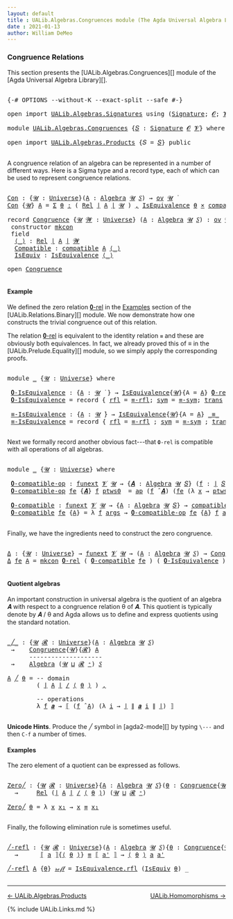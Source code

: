 ```yaml
---
layout: default
title : UALib.Algebras.Congruences module (The Agda Universal Algebra Library)
date : 2021-01-13
author: William DeMeo
---
```


### <a id="congruence-relations">Congruence Relations</a>

This section presents the [UALib.Algebras.Congruences][] module of the [Agda Universal Algebra Library][].

<pre class="Agda">

<a id="326" class="Symbol">{-#</a> <a id="330" class="Keyword">OPTIONS</a> <a id="338" class="Pragma">--without-K</a> <a id="350" class="Pragma">--exact-split</a> <a id="364" class="Pragma">--safe</a> <a id="371" class="Symbol">#-}</a>

<a id="376" class="Keyword">open</a> <a id="381" class="Keyword">import</a> <a id="388" href="UALib.Algebras.Signatures.html" class="Module">UALib.Algebras.Signatures</a> <a id="414" class="Keyword">using</a> <a id="420" class="Symbol">(</a><a id="421" href="UALib.Algebras.Signatures.html#1377" class="Function">Signature</a><a id="430" class="Symbol">;</a> <a id="432" href="universes.html#613" class="Generalizable">𝓞</a><a id="433" class="Symbol">;</a> <a id="435" href="universes.html#617" class="Generalizable">𝓥</a><a id="436" class="Symbol">)</a>

<a id="439" class="Keyword">module</a> <a id="446" href="UALib.Algebras.Congruences.html" class="Module">UALib.Algebras.Congruences</a> <a id="473" class="Symbol">{</a><a id="474" href="UALib.Algebras.Congruences.html#474" class="Bound">𝑆</a> <a id="476" class="Symbol">:</a> <a id="478" href="UALib.Algebras.Signatures.html#1377" class="Function">Signature</a> <a id="488" href="universes.html#613" class="Generalizable">𝓞</a> <a id="490" href="universes.html#617" class="Generalizable">𝓥</a><a id="491" class="Symbol">}</a> <a id="493" class="Keyword">where</a>

<a id="500" class="Keyword">open</a> <a id="505" class="Keyword">import</a> <a id="512" href="UALib.Algebras.Products.html" class="Module">UALib.Algebras.Products</a> <a id="536" class="Symbol">{</a><a id="537" class="Argument">𝑆</a> <a id="539" class="Symbol">=</a> <a id="541" href="UALib.Algebras.Congruences.html#474" class="Bound">𝑆</a><a id="542" class="Symbol">}</a> <a id="544" class="Keyword">public</a>

</pre>

A congruence relation of an algebra can be represented in a number of different ways.  Here is a Sigma type and a record type, each of which can be used to represent congruence relations.

<pre class="Agda">

<a id="Con"></a><a id="767" href="UALib.Algebras.Congruences.html#767" class="Function">Con</a> <a id="771" class="Symbol">:</a> <a id="773" class="Symbol">{</a><a id="774" href="UALib.Algebras.Congruences.html#774" class="Bound">𝓤</a> <a id="776" class="Symbol">:</a> <a id="778" href="universes.html#551" class="Function">Universe</a><a id="786" class="Symbol">}(</a><a id="788" href="UALib.Algebras.Congruences.html#788" class="Bound">A</a> <a id="790" class="Symbol">:</a> <a id="792" href="UALib.Algebras.Algebras.html#771" class="Function">Algebra</a> <a id="800" href="UALib.Algebras.Congruences.html#774" class="Bound">𝓤</a> <a id="802" href="UALib.Algebras.Congruences.html#474" class="Bound">𝑆</a><a id="803" class="Symbol">)</a> <a id="805" class="Symbol">→</a> <a id="807" href="UALib.Algebras.Products.html#2030" class="Function">ov</a> <a id="810" href="UALib.Algebras.Congruences.html#774" class="Bound">𝓤</a> <a id="812" href="universes.html#758" class="Function Operator">̇</a>
<a id="814" href="UALib.Algebras.Congruences.html#767" class="Function">Con</a> <a id="818" class="Symbol">{</a><a id="819" href="UALib.Algebras.Congruences.html#819" class="Bound">𝓤</a><a id="820" class="Symbol">}</a> <a id="822" href="UALib.Algebras.Congruences.html#822" class="Bound">A</a> <a id="824" class="Symbol">=</a> <a id="826" href="MGS-MLTT.html#3074" class="Function">Σ</a> <a id="828" href="UALib.Algebras.Congruences.html#828" class="Bound">θ</a> <a id="830" href="MGS-MLTT.html#3074" class="Function">꞉</a> <a id="832" class="Symbol">(</a> <a id="834" href="UALib.Relations.Binary.html#1475" class="Function">Rel</a> <a id="838" href="UALib.Prelude.Preliminaries.html#11659" class="Function Operator">∣</a> <a id="840" href="UALib.Algebras.Congruences.html#822" class="Bound">A</a> <a id="842" href="UALib.Prelude.Preliminaries.html#11659" class="Function Operator">∣</a> <a id="844" href="UALib.Algebras.Congruences.html#819" class="Bound">𝓤</a> <a id="846" class="Symbol">)</a> <a id="848" href="MGS-MLTT.html#3074" class="Function">,</a> <a id="850" href="UALib.Relations.Quotients.html#1922" class="Record">IsEquivalence</a> <a id="864" href="UALib.Algebras.Congruences.html#828" class="Bound">θ</a> <a id="866" href="MGS-MLTT.html#3515" class="Function Operator">×</a> <a id="868" href="UALib.Algebras.Algebras.html#5416" class="Function">compatible</a> <a id="879" href="UALib.Algebras.Congruences.html#822" class="Bound">A</a> <a id="881" href="UALib.Algebras.Congruences.html#828" class="Bound">θ</a>

<a id="884" class="Keyword">record</a> <a id="Congruence"></a><a id="891" href="UALib.Algebras.Congruences.html#891" class="Record">Congruence</a> <a id="902" class="Symbol">{</a><a id="903" href="UALib.Algebras.Congruences.html#903" class="Bound">𝓤</a> <a id="905" href="UALib.Algebras.Congruences.html#905" class="Bound">𝓦</a> <a id="907" class="Symbol">:</a> <a id="909" href="universes.html#551" class="Function">Universe</a><a id="917" class="Symbol">}</a> <a id="919" class="Symbol">(</a><a id="920" href="UALib.Algebras.Congruences.html#920" class="Bound">A</a> <a id="922" class="Symbol">:</a> <a id="924" href="UALib.Algebras.Algebras.html#771" class="Function">Algebra</a> <a id="932" href="UALib.Algebras.Congruences.html#903" class="Bound">𝓤</a> <a id="934" href="UALib.Algebras.Congruences.html#474" class="Bound">𝑆</a><a id="935" class="Symbol">)</a> <a id="937" class="Symbol">:</a> <a id="939" href="UALib.Algebras.Products.html#2030" class="Function">ov</a> <a id="942" href="UALib.Algebras.Congruences.html#905" class="Bound">𝓦</a> <a id="944" href="Agda.Primitive.html#636" class="Function Operator">⊔</a> <a id="946" href="UALib.Algebras.Congruences.html#903" class="Bound">𝓤</a> <a id="948" href="universes.html#758" class="Function Operator">̇</a>  <a id="951" class="Keyword">where</a>
 <a id="958" class="Keyword">constructor</a> <a id="mkcon"></a><a id="970" href="UALib.Algebras.Congruences.html#970" class="InductiveConstructor">mkcon</a>
 <a id="977" class="Keyword">field</a>
  <a id="Congruence.⟨_⟩"></a><a id="985" href="UALib.Algebras.Congruences.html#985" class="Field Operator">⟨_⟩</a> <a id="989" class="Symbol">:</a> <a id="991" href="UALib.Relations.Binary.html#1475" class="Function">Rel</a> <a id="995" href="UALib.Prelude.Preliminaries.html#11659" class="Function Operator">∣</a> <a id="997" href="UALib.Algebras.Congruences.html#920" class="Bound">A</a> <a id="999" href="UALib.Prelude.Preliminaries.html#11659" class="Function Operator">∣</a> <a id="1001" href="UALib.Algebras.Congruences.html#905" class="Bound">𝓦</a>
  <a id="Congruence.Compatible"></a><a id="1005" href="UALib.Algebras.Congruences.html#1005" class="Field">Compatible</a> <a id="1016" class="Symbol">:</a> <a id="1018" href="UALib.Algebras.Algebras.html#5416" class="Function">compatible</a> <a id="1029" href="UALib.Algebras.Congruences.html#920" class="Bound">A</a> <a id="1031" href="UALib.Algebras.Congruences.html#985" class="Field Operator">⟨_⟩</a>
  <a id="Congruence.IsEquiv"></a><a id="1037" href="UALib.Algebras.Congruences.html#1037" class="Field">IsEquiv</a> <a id="1045" class="Symbol">:</a> <a id="1047" href="UALib.Relations.Quotients.html#1922" class="Record">IsEquivalence</a> <a id="1061" href="UALib.Algebras.Congruences.html#985" class="Field Operator">⟨_⟩</a>

<a id="1066" class="Keyword">open</a> <a id="1071" href="UALib.Algebras.Congruences.html#891" class="Module">Congruence</a>

</pre>



#### <a id="example">Example</a>

We defined the zero relation <a href="https://ualib.gitlab.io/UALib.Relations.Binary.html#1995">𝟎-rel</a> in the <a href="https://ualib.gitlab.io/UALib.Relations.Binary.html#1995">Examples</a> section of the [UALib.Relations.Binary][] module.  We now demonstrate how one constructs the trivial congruence out of this relation.

The relation <a href="https://ualib.gitlab.io/UALib.Relations.Binary.html#1995">𝟎-rel</a> is equivalent to the identity relation `≡` and these are obviously both equivalences. In fact, we already proved this of ≡ in the [UALib.Prelude.Equality][] module, so we simply apply the corresponding proofs.

<pre class="Agda">

<a id="1774" class="Keyword">module</a> <a id="1781" href="UALib.Algebras.Congruences.html#1781" class="Module">_</a> <a id="1783" class="Symbol">{</a><a id="1784" href="UALib.Algebras.Congruences.html#1784" class="Bound">𝓤</a> <a id="1786" class="Symbol">:</a> <a id="1788" href="universes.html#551" class="Function">Universe</a><a id="1796" class="Symbol">}</a> <a id="1798" class="Keyword">where</a>

 <a id="1806" href="UALib.Algebras.Congruences.html#1806" class="Function">𝟎-IsEquivalence</a> <a id="1822" class="Symbol">:</a> <a id="1824" class="Symbol">{</a><a id="1825" href="UALib.Algebras.Congruences.html#1825" class="Bound">A</a> <a id="1827" class="Symbol">:</a> <a id="1829" href="UALib.Algebras.Congruences.html#1784" class="Bound">𝓤</a> <a id="1831" href="universes.html#758" class="Function Operator">̇</a> <a id="1833" class="Symbol">}</a> <a id="1835" class="Symbol">→</a> <a id="1837" href="UALib.Relations.Quotients.html#1922" class="Record">IsEquivalence</a><a id="1850" class="Symbol">{</a><a id="1851" href="UALib.Algebras.Congruences.html#1784" class="Bound">𝓤</a><a id="1852" class="Symbol">}{</a><a id="1854" class="Argument">A</a> <a id="1856" class="Symbol">=</a> <a id="1858" href="UALib.Algebras.Congruences.html#1825" class="Bound">A</a><a id="1859" class="Symbol">}</a> <a id="1861" href="UALib.Relations.Binary.html#2004" class="Function">𝟎-rel</a>
 <a id="1868" href="UALib.Algebras.Congruences.html#1806" class="Function">𝟎-IsEquivalence</a> <a id="1884" class="Symbol">=</a> <a id="1886" class="Keyword">record</a> <a id="1893" class="Symbol">{</a> <a id="1895" href="UALib.Relations.Quotients.html#1990" class="Field">rfl</a> <a id="1899" class="Symbol">=</a> <a id="1901" href="UALib.Prelude.Equality.html#1490" class="Function">≡-rfl</a><a id="1906" class="Symbol">;</a> <a id="1908" href="UALib.Relations.Quotients.html#2015" class="Field">sym</a> <a id="1912" class="Symbol">=</a> <a id="1914" href="UALib.Prelude.Equality.html#1534" class="Function">≡-sym</a><a id="1919" class="Symbol">;</a> <a id="1921" href="UALib.Relations.Quotients.html#2040" class="Field">trans</a> <a id="1927" class="Symbol">=</a> <a id="1929" href="UALib.Prelude.Equality.html#1599" class="Function">≡-trans</a> <a id="1937" class="Symbol">}</a>

 <a id="1941" href="UALib.Algebras.Congruences.html#1941" class="Function">≡-IsEquivalence</a> <a id="1957" class="Symbol">:</a> <a id="1959" class="Symbol">{</a><a id="1960" href="UALib.Algebras.Congruences.html#1960" class="Bound">A</a> <a id="1962" class="Symbol">:</a> <a id="1964" href="UALib.Algebras.Congruences.html#1784" class="Bound">𝓤</a> <a id="1966" href="universes.html#758" class="Function Operator">̇</a><a id="1967" class="Symbol">}</a> <a id="1969" class="Symbol">→</a> <a id="1971" href="UALib.Relations.Quotients.html#1922" class="Record">IsEquivalence</a><a id="1984" class="Symbol">{</a><a id="1985" href="UALib.Algebras.Congruences.html#1784" class="Bound">𝓤</a><a id="1986" class="Symbol">}{</a><a id="1988" class="Argument">A</a> <a id="1990" class="Symbol">=</a> <a id="1992" href="UALib.Algebras.Congruences.html#1960" class="Bound">A</a><a id="1993" class="Symbol">}</a> <a id="1995" href="UALib.Prelude.Preliminaries.html#5556" class="Datatype Operator">_≡_</a>
 <a id="2000" href="UALib.Algebras.Congruences.html#1941" class="Function">≡-IsEquivalence</a> <a id="2016" class="Symbol">=</a> <a id="2018" class="Keyword">record</a> <a id="2025" class="Symbol">{</a> <a id="2027" href="UALib.Relations.Quotients.html#1990" class="Field">rfl</a> <a id="2031" class="Symbol">=</a> <a id="2033" href="UALib.Prelude.Equality.html#1490" class="Function">≡-rfl</a> <a id="2039" class="Symbol">;</a> <a id="2041" href="UALib.Relations.Quotients.html#2015" class="Field">sym</a> <a id="2045" class="Symbol">=</a> <a id="2047" href="UALib.Prelude.Equality.html#1534" class="Function">≡-sym</a> <a id="2053" class="Symbol">;</a> <a id="2055" href="UALib.Relations.Quotients.html#2040" class="Field">trans</a> <a id="2061" class="Symbol">=</a> <a id="2063" href="UALib.Prelude.Equality.html#1599" class="Function">≡-trans</a> <a id="2071" class="Symbol">}</a>

</pre>

Next we formally record another obvious fact---that `𝟎-rel` is compatible with all operations of all algebras.

<pre class="Agda">

<a id="2212" class="Keyword">module</a> <a id="2219" href="UALib.Algebras.Congruences.html#2219" class="Module">_</a> <a id="2221" class="Symbol">{</a><a id="2222" href="UALib.Algebras.Congruences.html#2222" class="Bound">𝓤</a> <a id="2224" class="Symbol">:</a> <a id="2226" href="universes.html#551" class="Function">Universe</a><a id="2234" class="Symbol">}</a> <a id="2236" class="Keyword">where</a>

 <a id="2244" href="UALib.Algebras.Congruences.html#2244" class="Function">𝟎-compatible-op</a> <a id="2260" class="Symbol">:</a> <a id="2262" href="MGS-FunExt-from-Univalence.html#393" class="Function">funext</a> <a id="2269" href="UALib.Algebras.Congruences.html#490" class="Bound">𝓥</a> <a id="2271" href="UALib.Algebras.Congruences.html#2222" class="Bound">𝓤</a> <a id="2273" class="Symbol">→</a> <a id="2275" class="Symbol">{</a><a id="2276" href="UALib.Algebras.Congruences.html#2276" class="Bound">𝑨</a> <a id="2278" class="Symbol">:</a> <a id="2280" href="UALib.Algebras.Algebras.html#771" class="Function">Algebra</a> <a id="2288" href="UALib.Algebras.Congruences.html#2222" class="Bound">𝓤</a> <a id="2290" href="UALib.Algebras.Congruences.html#474" class="Bound">𝑆</a><a id="2291" class="Symbol">}</a> <a id="2293" class="Symbol">(</a><a id="2294" href="UALib.Algebras.Congruences.html#2294" class="Bound">f</a> <a id="2296" class="Symbol">:</a> <a id="2298" href="UALib.Prelude.Preliminaries.html#11659" class="Function Operator">∣</a> <a id="2300" href="UALib.Algebras.Congruences.html#474" class="Bound">𝑆</a> <a id="2302" href="UALib.Prelude.Preliminaries.html#11659" class="Function Operator">∣</a><a id="2303" class="Symbol">)</a> <a id="2305" class="Symbol">→</a> <a id="2307" href="UALib.Algebras.Algebras.html#5199" class="Function">compatible-op</a> <a id="2321" class="Symbol">{</a><a id="2322" class="Argument">𝑨</a> <a id="2324" class="Symbol">=</a> <a id="2326" href="UALib.Algebras.Congruences.html#2276" class="Bound">𝑨</a><a id="2327" class="Symbol">}</a>  <a id="2330" href="UALib.Algebras.Congruences.html#2294" class="Bound">f</a> <a id="2332" href="UALib.Relations.Binary.html#2004" class="Function">𝟎-rel</a>
 <a id="2339" href="UALib.Algebras.Congruences.html#2244" class="Function">𝟎-compatible-op</a> <a id="2355" href="UALib.Algebras.Congruences.html#2355" class="Bound">fe</a> <a id="2358" class="Symbol">{</a><a id="2359" href="UALib.Algebras.Congruences.html#2359" class="Bound">𝑨</a><a id="2360" class="Symbol">}</a> <a id="2362" href="UALib.Algebras.Congruences.html#2362" class="Bound">f</a> <a id="2364" href="UALib.Algebras.Congruences.html#2364" class="Bound">ptws0</a>  <a id="2371" class="Symbol">=</a> <a id="2373" href="MGS-MLTT.html#6613" class="Function">ap</a> <a id="2376" class="Symbol">(</a><a id="2377" href="UALib.Algebras.Congruences.html#2362" class="Bound">f</a> <a id="2379" href="UALib.Algebras.Algebras.html#2921" class="Function Operator">̂</a> <a id="2381" href="UALib.Algebras.Congruences.html#2359" class="Bound">𝑨</a><a id="2382" class="Symbol">)</a> <a id="2384" class="Symbol">(</a><a id="2385" href="UALib.Algebras.Congruences.html#2355" class="Bound">fe</a> <a id="2388" class="Symbol">(λ</a> <a id="2391" href="UALib.Algebras.Congruences.html#2391" class="Bound">x</a> <a id="2393" class="Symbol">→</a> <a id="2395" href="UALib.Algebras.Congruences.html#2364" class="Bound">ptws0</a> <a id="2401" href="UALib.Algebras.Congruences.html#2391" class="Bound">x</a><a id="2402" class="Symbol">))</a>

 <a id="2407" href="UALib.Algebras.Congruences.html#2407" class="Function">𝟎-compatible</a> <a id="2420" class="Symbol">:</a> <a id="2422" href="MGS-FunExt-from-Univalence.html#393" class="Function">funext</a> <a id="2429" href="UALib.Algebras.Congruences.html#490" class="Bound">𝓥</a> <a id="2431" href="UALib.Algebras.Congruences.html#2222" class="Bound">𝓤</a> <a id="2433" class="Symbol">→</a> <a id="2435" class="Symbol">{</a><a id="2436" href="UALib.Algebras.Congruences.html#2436" class="Bound">A</a> <a id="2438" class="Symbol">:</a> <a id="2440" href="UALib.Algebras.Algebras.html#771" class="Function">Algebra</a> <a id="2448" href="UALib.Algebras.Congruences.html#2222" class="Bound">𝓤</a> <a id="2450" href="UALib.Algebras.Congruences.html#474" class="Bound">𝑆</a><a id="2451" class="Symbol">}</a> <a id="2453" class="Symbol">→</a> <a id="2455" href="UALib.Algebras.Algebras.html#5416" class="Function">compatible</a> <a id="2466" href="UALib.Algebras.Congruences.html#2436" class="Bound">A</a> <a id="2468" href="UALib.Relations.Binary.html#2004" class="Function">𝟎-rel</a>
 <a id="2475" href="UALib.Algebras.Congruences.html#2407" class="Function">𝟎-compatible</a> <a id="2488" href="UALib.Algebras.Congruences.html#2488" class="Bound">fe</a> <a id="2491" class="Symbol">{</a><a id="2492" href="UALib.Algebras.Congruences.html#2492" class="Bound">A</a><a id="2493" class="Symbol">}</a> <a id="2495" class="Symbol">=</a> <a id="2497" class="Symbol">λ</a> <a id="2499" href="UALib.Algebras.Congruences.html#2499" class="Bound">f</a> <a id="2501" href="UALib.Algebras.Congruences.html#2501" class="Bound">args</a> <a id="2506" class="Symbol">→</a> <a id="2508" href="UALib.Algebras.Congruences.html#2244" class="Function">𝟎-compatible-op</a> <a id="2524" href="UALib.Algebras.Congruences.html#2488" class="Bound">fe</a> <a id="2527" class="Symbol">{</a><a id="2528" href="UALib.Algebras.Congruences.html#2492" class="Bound">A</a><a id="2529" class="Symbol">}</a> <a id="2531" href="UALib.Algebras.Congruences.html#2499" class="Bound">f</a> <a id="2533" href="UALib.Algebras.Congruences.html#2501" class="Bound">args</a>

</pre>

Finally, we have the ingredients need to construct the zero congruence.

<pre class="Agda">

<a id="Δ"></a><a id="2638" href="UALib.Algebras.Congruences.html#2638" class="Function">Δ</a> <a id="2640" class="Symbol">:</a> <a id="2642" class="Symbol">{</a><a id="2643" href="UALib.Algebras.Congruences.html#2643" class="Bound">𝓤</a> <a id="2645" class="Symbol">:</a> <a id="2647" href="universes.html#551" class="Function">Universe</a><a id="2655" class="Symbol">}</a> <a id="2657" class="Symbol">→</a> <a id="2659" href="MGS-FunExt-from-Univalence.html#393" class="Function">funext</a> <a id="2666" href="UALib.Algebras.Congruences.html#490" class="Bound">𝓥</a> <a id="2668" href="UALib.Algebras.Congruences.html#2643" class="Bound">𝓤</a> <a id="2670" class="Symbol">→</a> <a id="2672" class="Symbol">(</a><a id="2673" href="UALib.Algebras.Congruences.html#2673" class="Bound">A</a> <a id="2675" class="Symbol">:</a> <a id="2677" href="UALib.Algebras.Algebras.html#771" class="Function">Algebra</a> <a id="2685" href="UALib.Algebras.Congruences.html#2643" class="Bound">𝓤</a> <a id="2687" href="UALib.Algebras.Congruences.html#474" class="Bound">𝑆</a><a id="2688" class="Symbol">)</a> <a id="2690" class="Symbol">→</a> <a id="2692" href="UALib.Algebras.Congruences.html#891" class="Record">Congruence</a> <a id="2703" href="UALib.Algebras.Congruences.html#2673" class="Bound">A</a>
<a id="2705" href="UALib.Algebras.Congruences.html#2638" class="Function">Δ</a> <a id="2707" href="UALib.Algebras.Congruences.html#2707" class="Bound">fe</a> <a id="2710" href="UALib.Algebras.Congruences.html#2710" class="Bound">A</a> <a id="2712" class="Symbol">=</a> <a id="2714" href="UALib.Algebras.Congruences.html#970" class="InductiveConstructor">mkcon</a> <a id="2720" href="UALib.Relations.Binary.html#2004" class="Function">𝟎-rel</a> <a id="2726" class="Symbol">(</a> <a id="2728" href="UALib.Algebras.Congruences.html#2407" class="Function">𝟎-compatible</a> <a id="2741" href="UALib.Algebras.Congruences.html#2707" class="Bound">fe</a> <a id="2744" class="Symbol">)</a> <a id="2746" class="Symbol">(</a> <a id="2748" href="UALib.Algebras.Congruences.html#1806" class="Function">𝟎-IsEquivalence</a> <a id="2764" class="Symbol">)</a>

</pre>




#### <a id="quotient-algebras">Quotient algebras</a>

An important construction in universal algebra is the quotient of an algebra 𝑨 with respect to a congruence relation θ of 𝑨.  This quotient is typically denote by 𝑨 / θ and Agda allows us to define and express quotients using the standard notation.

<pre class="Agda">

<a id="_╱_"></a><a id="3100" href="UALib.Algebras.Congruences.html#3100" class="Function Operator">_╱_</a> <a id="3104" class="Symbol">:</a> <a id="3106" class="Symbol">{</a><a id="3107" href="UALib.Algebras.Congruences.html#3107" class="Bound">𝓤</a> <a id="3109" href="UALib.Algebras.Congruences.html#3109" class="Bound">𝓡</a> <a id="3111" class="Symbol">:</a> <a id="3113" href="universes.html#551" class="Function">Universe</a><a id="3121" class="Symbol">}(</a><a id="3123" href="UALib.Algebras.Congruences.html#3123" class="Bound">A</a> <a id="3125" class="Symbol">:</a> <a id="3127" href="UALib.Algebras.Algebras.html#771" class="Function">Algebra</a> <a id="3135" href="UALib.Algebras.Congruences.html#3107" class="Bound">𝓤</a> <a id="3137" href="UALib.Algebras.Congruences.html#474" class="Bound">𝑆</a><a id="3138" class="Symbol">)</a>
 <a id="3141" class="Symbol">→</a>    <a id="3146" href="UALib.Algebras.Congruences.html#891" class="Record">Congruence</a><a id="3156" class="Symbol">{</a><a id="3157" href="UALib.Algebras.Congruences.html#3107" class="Bound">𝓤</a><a id="3158" class="Symbol">}{</a><a id="3160" href="UALib.Algebras.Congruences.html#3109" class="Bound">𝓡</a><a id="3161" class="Symbol">}</a> <a id="3163" href="UALib.Algebras.Congruences.html#3123" class="Bound">A</a>
      <a id="3171" class="Comment">--------------------</a>
 <a id="3193" class="Symbol">→</a>    <a id="3198" href="UALib.Algebras.Algebras.html#771" class="Function">Algebra</a> <a id="3206" class="Symbol">(</a><a id="3207" href="UALib.Algebras.Congruences.html#3107" class="Bound">𝓤</a> <a id="3209" href="Agda.Primitive.html#636" class="Function Operator">⊔</a> <a id="3211" href="UALib.Algebras.Congruences.html#3109" class="Bound">𝓡</a> <a id="3213" href="universes.html#527" class="Function Operator">⁺</a><a id="3214" class="Symbol">)</a> <a id="3216" href="UALib.Algebras.Congruences.html#474" class="Bound">𝑆</a>

<a id="3219" href="UALib.Algebras.Congruences.html#3219" class="Bound">A</a> <a id="3221" href="UALib.Algebras.Congruences.html#3100" class="Function Operator">╱</a> <a id="3223" href="UALib.Algebras.Congruences.html#3223" class="Bound">θ</a> <a id="3225" class="Symbol">=</a> <a id="3227" class="Comment">-- domain</a>
        <a id="3245" class="Symbol">(</a> <a id="3247" href="UALib.Prelude.Preliminaries.html#11659" class="Function Operator">∣</a> <a id="3249" href="UALib.Algebras.Congruences.html#3219" class="Bound">A</a> <a id="3251" href="UALib.Prelude.Preliminaries.html#11659" class="Function Operator">∣</a> <a id="3253" href="UALib.Relations.Quotients.html#3659" class="Function Operator">/</a> <a id="3255" href="UALib.Algebras.Congruences.html#985" class="Field Operator">⟨</a> <a id="3257" href="UALib.Algebras.Congruences.html#3223" class="Bound">θ</a> <a id="3259" href="UALib.Algebras.Congruences.html#985" class="Field Operator">⟩</a> <a id="3261" class="Symbol">)</a> <a id="3263" href="UALib.Prelude.Preliminaries.html#5665" class="InductiveConstructor Operator">,</a>

        <a id="3274" class="Comment">-- operations</a>
        <a id="3296" class="Symbol">λ</a> <a id="3298" href="UALib.Algebras.Congruences.html#3298" class="Bound">f</a> <a id="3300" href="UALib.Algebras.Congruences.html#3300" class="Bound">𝒂</a> <a id="3302" class="Symbol">→</a> <a id="3304" href="UALib.Relations.Quotients.html#3871" class="Function Operator">⟦</a> <a id="3306" class="Symbol">(</a><a id="3307" href="UALib.Algebras.Congruences.html#3298" class="Bound">f</a> <a id="3309" href="UALib.Algebras.Algebras.html#2921" class="Function Operator">̂</a> <a id="3311" href="UALib.Algebras.Congruences.html#3219" class="Bound">A</a><a id="3312" class="Symbol">)</a> <a id="3314" class="Symbol">(λ</a> <a id="3317" href="UALib.Algebras.Congruences.html#3317" class="Bound">i</a> <a id="3319" class="Symbol">→</a> <a id="3321" href="UALib.Prelude.Preliminaries.html#11659" class="Function Operator">∣</a> <a id="3323" href="UALib.Prelude.Preliminaries.html#11740" class="Function Operator">∥</a> <a id="3325" href="UALib.Algebras.Congruences.html#3300" class="Bound">𝒂</a> <a id="3327" href="UALib.Algebras.Congruences.html#3317" class="Bound">i</a> <a id="3329" href="UALib.Prelude.Preliminaries.html#11740" class="Function Operator">∥</a> <a id="3331" href="UALib.Prelude.Preliminaries.html#11659" class="Function Operator">∣</a><a id="3332" class="Symbol">)</a> <a id="3334" href="UALib.Relations.Quotients.html#3871" class="Function Operator">⟧</a>

</pre>

**Unicode Hints**. Produce the ╱ symbol in [agda2-mode][] by typing `\---` and then `C-f` a number of times.

#### <a id="examples">Examples</a>

The zero element of a quotient can be expressed as follows.

<pre class="Agda">

<a id="Zero╱"></a><a id="3570" href="UALib.Algebras.Congruences.html#3570" class="Function">Zero╱</a> <a id="3576" class="Symbol">:</a> <a id="3578" class="Symbol">{</a><a id="3579" href="UALib.Algebras.Congruences.html#3579" class="Bound">𝓤</a> <a id="3581" href="UALib.Algebras.Congruences.html#3581" class="Bound">𝓡</a> <a id="3583" class="Symbol">:</a> <a id="3585" href="universes.html#551" class="Function">Universe</a><a id="3593" class="Symbol">}{</a><a id="3595" href="UALib.Algebras.Congruences.html#3595" class="Bound">A</a> <a id="3597" class="Symbol">:</a> <a id="3599" href="UALib.Algebras.Algebras.html#771" class="Function">Algebra</a> <a id="3607" href="UALib.Algebras.Congruences.html#3579" class="Bound">𝓤</a> <a id="3609" href="UALib.Algebras.Congruences.html#474" class="Bound">𝑆</a><a id="3610" class="Symbol">}(</a><a id="3612" href="UALib.Algebras.Congruences.html#3612" class="Bound">θ</a> <a id="3614" class="Symbol">:</a> <a id="3616" href="UALib.Algebras.Congruences.html#891" class="Record">Congruence</a><a id="3626" class="Symbol">{</a><a id="3627" href="UALib.Algebras.Congruences.html#3579" class="Bound">𝓤</a><a id="3628" class="Symbol">}{</a><a id="3630" href="UALib.Algebras.Congruences.html#3581" class="Bound">𝓡</a><a id="3631" class="Symbol">}</a> <a id="3633" href="UALib.Algebras.Congruences.html#3595" class="Bound">A</a><a id="3634" class="Symbol">)</a>
  <a id="3638" class="Symbol">→</a>     <a id="3644" href="UALib.Relations.Binary.html#1475" class="Function">Rel</a> <a id="3648" class="Symbol">(</a><a id="3649" href="UALib.Prelude.Preliminaries.html#11659" class="Function Operator">∣</a> <a id="3651" href="UALib.Algebras.Congruences.html#3595" class="Bound">A</a> <a id="3653" href="UALib.Prelude.Preliminaries.html#11659" class="Function Operator">∣</a> <a id="3655" href="UALib.Relations.Quotients.html#3659" class="Function Operator">/</a> <a id="3657" href="UALib.Algebras.Congruences.html#985" class="Field Operator">⟨</a> <a id="3659" href="UALib.Algebras.Congruences.html#3612" class="Bound">θ</a> <a id="3661" href="UALib.Algebras.Congruences.html#985" class="Field Operator">⟩</a><a id="3662" class="Symbol">)</a> <a id="3664" class="Symbol">(</a><a id="3665" href="UALib.Algebras.Congruences.html#3579" class="Bound">𝓤</a> <a id="3667" href="Agda.Primitive.html#636" class="Function Operator">⊔</a> <a id="3669" href="UALib.Algebras.Congruences.html#3581" class="Bound">𝓡</a> <a id="3671" href="universes.html#527" class="Function Operator">⁺</a><a id="3672" class="Symbol">)</a>

<a id="3675" href="UALib.Algebras.Congruences.html#3570" class="Function">Zero╱</a> <a id="3681" href="UALib.Algebras.Congruences.html#3681" class="Bound">θ</a> <a id="3683" class="Symbol">=</a> <a id="3685" class="Symbol">λ</a> <a id="3687" href="UALib.Algebras.Congruences.html#3687" class="Bound">x</a> <a id="3689" href="UALib.Algebras.Congruences.html#3689" class="Bound">x₁</a> <a id="3692" class="Symbol">→</a> <a id="3694" href="UALib.Algebras.Congruences.html#3687" class="Bound">x</a> <a id="3696" href="UALib.Prelude.Preliminaries.html#5556" class="Datatype Operator">≡</a> <a id="3698" href="UALib.Algebras.Congruences.html#3689" class="Bound">x₁</a>

</pre>

Finally, the following elimination rule is sometimes useful.

<pre class="Agda">

<a id="╱-refl"></a><a id="3790" href="UALib.Algebras.Congruences.html#3790" class="Function">╱-refl</a> <a id="3797" class="Symbol">:</a> <a id="3799" class="Symbol">{</a><a id="3800" href="UALib.Algebras.Congruences.html#3800" class="Bound">𝓤</a> <a id="3802" href="UALib.Algebras.Congruences.html#3802" class="Bound">𝓡</a> <a id="3804" class="Symbol">:</a> <a id="3806" href="universes.html#551" class="Function">Universe</a><a id="3814" class="Symbol">}(</a><a id="3816" href="UALib.Algebras.Congruences.html#3816" class="Bound">A</a> <a id="3818" class="Symbol">:</a> <a id="3820" href="UALib.Algebras.Algebras.html#771" class="Function">Algebra</a> <a id="3828" href="UALib.Algebras.Congruences.html#3800" class="Bound">𝓤</a> <a id="3830" href="UALib.Algebras.Congruences.html#474" class="Bound">𝑆</a><a id="3831" class="Symbol">){</a><a id="3833" href="UALib.Algebras.Congruences.html#3833" class="Bound">θ</a> <a id="3835" class="Symbol">:</a> <a id="3837" href="UALib.Algebras.Congruences.html#891" class="Record">Congruence</a><a id="3847" class="Symbol">{</a><a id="3848" href="UALib.Algebras.Congruences.html#3800" class="Bound">𝓤</a><a id="3849" class="Symbol">}{</a><a id="3851" href="UALib.Algebras.Congruences.html#3802" class="Bound">𝓡</a><a id="3852" class="Symbol">}</a> <a id="3854" href="UALib.Algebras.Congruences.html#3816" class="Bound">A</a><a id="3855" class="Symbol">}{</a><a id="3857" href="UALib.Algebras.Congruences.html#3857" class="Bound">a</a> <a id="3859" href="UALib.Algebras.Congruences.html#3859" class="Bound">a&#39;</a> <a id="3862" class="Symbol">:</a> <a id="3864" href="UALib.Prelude.Preliminaries.html#11659" class="Function Operator">∣</a> <a id="3866" href="UALib.Algebras.Congruences.html#3816" class="Bound">A</a> <a id="3868" href="UALib.Prelude.Preliminaries.html#11659" class="Function Operator">∣</a><a id="3869" class="Symbol">}</a>
  <a id="3873" class="Symbol">→</a>      <a id="3880" href="UALib.Relations.Quotients.html#3871" class="Function Operator">⟦</a> <a id="3882" href="UALib.Algebras.Congruences.html#3857" class="Bound">a</a> <a id="3884" href="UALib.Relations.Quotients.html#3871" class="Function Operator">⟧</a><a id="3885" class="Symbol">{</a><a id="3886" href="UALib.Algebras.Congruences.html#985" class="Field Operator">⟨</a> <a id="3888" href="UALib.Algebras.Congruences.html#3833" class="Bound">θ</a> <a id="3890" href="UALib.Algebras.Congruences.html#985" class="Field Operator">⟩</a><a id="3891" class="Symbol">}</a> <a id="3893" href="UALib.Prelude.Preliminaries.html#5556" class="Datatype Operator">≡</a> <a id="3895" href="UALib.Relations.Quotients.html#3871" class="Function Operator">⟦</a> <a id="3897" href="UALib.Algebras.Congruences.html#3859" class="Bound">a&#39;</a> <a id="3900" href="UALib.Relations.Quotients.html#3871" class="Function Operator">⟧</a> <a id="3902" class="Symbol">→</a> <a id="3904" href="UALib.Algebras.Congruences.html#985" class="Field Operator">⟨</a> <a id="3906" href="UALib.Algebras.Congruences.html#3833" class="Bound">θ</a> <a id="3908" href="UALib.Algebras.Congruences.html#985" class="Field Operator">⟩</a> <a id="3910" href="UALib.Algebras.Congruences.html#3857" class="Bound">a</a> <a id="3912" href="UALib.Algebras.Congruences.html#3859" class="Bound">a&#39;</a>

<a id="3916" href="UALib.Algebras.Congruences.html#3790" class="Function">╱-refl</a> <a id="3923" href="UALib.Algebras.Congruences.html#3923" class="Bound">A</a> <a id="3925" class="Symbol">{</a><a id="3926" href="UALib.Algebras.Congruences.html#3926" class="Bound">θ</a><a id="3927" class="Symbol">}</a> <a id="3929" href="UALib.Prelude.Preliminaries.html#5570" class="InductiveConstructor">𝓇ℯ𝒻𝓁</a> <a id="3934" class="Symbol">=</a> <a id="3936" href="UALib.Relations.Quotients.html#1990" class="Field">IsEquivalence.rfl</a> <a id="3954" class="Symbol">(</a><a id="3955" href="UALib.Algebras.Congruences.html#1037" class="Field">IsEquiv</a> <a id="3963" href="UALib.Algebras.Congruences.html#3926" class="Bound">θ</a><a id="3964" class="Symbol">)</a> <a id="3966" class="Symbol">_</a>

</pre>

--------------------------------------

[← UALib.Algebras.Products](UALib.Algebras.Products.html)
<span style="float:right;">[UALib.Homomorphisms →](UALib.Homomorphisms.html)</span>

{% include UALib.Links.md %}
